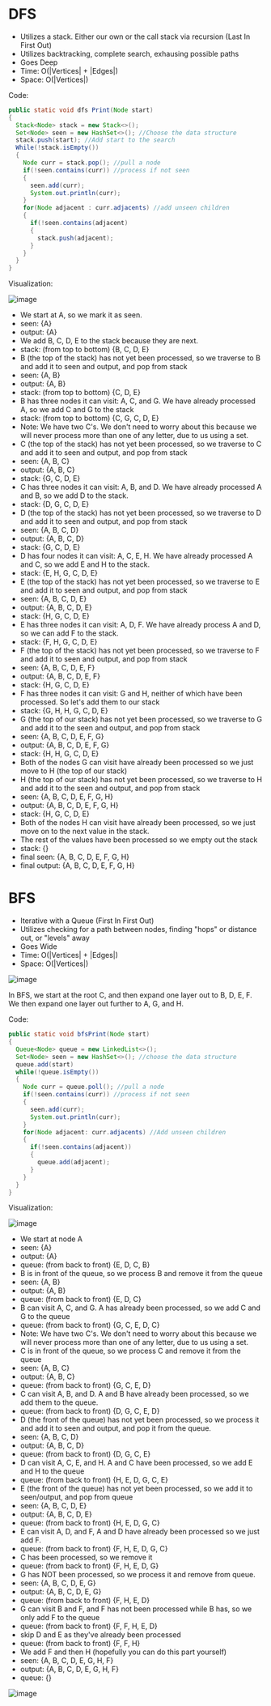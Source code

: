# DFS

- Utilizes a stack. Either our own or the call stack via recursion (Last In First Out)
- Utilizes backtracking, complete search, exhausing possible paths
- Goes Deep
- Time: O(|Vertices| + |Edges|)
- Space: O(|Vertices|)

Code:
```java
public static void dfs Print(Node start)
{
  Stack<Node> stack = new Stack<>();
  Set<Node> seen = new HashSet<>(); //Choose the data structure
  stack.push(start); //Add start to the search
  While(!stack.isEmpty())
  {
    Node curr = stack.pop(); //pull a node
    if(!seen.contains(curr)) //process if not seen
    {
      seen.add(curr);
      System.out.println(curr);
    }
    for(Node adjacent : curr.adjacents) //add unseen children
    {
      if(!seen.contains(adjacent)
      {
        stack.push(adjacent);
      }
    }
  }
}
```

Visualization:

![image](https://github.com/Gnome67/COSC-guides/assets/102388813/72253854-fae0-4811-9667-2c007585ab6f)

- We start at A, so we mark it as seen.
- seen: {A}
- output: {A}
- We add B, C, D, E to the stack because they are next.
- stack: (from top to bottom) {B, C, D, E}
- B (the top of the stack) has not yet been processed, so we traverse to B and add it to seen and output, and pop from stack
- seen: {A, B}
- output: {A, B}
- stack: (from top to bottom) {C, D, E}
- B has three nodes it can visit: A, C, and G. We have already processed A, so we add C and G to the stack
- stack: (from top to bottom) {C, G, C, D, E}
- Note: We have two C's. We don't need to worry about this because we will never process more than one of any letter, due to us using a set.
- C (the top of the stack) has not yet been processed, so we traverse to C and add it to seen and output, and pop from stack
- seen: {A, B, C}
- output: {A, B, C}
- stack: {G, C, D, E}
- C has three nodes it can visit: A, B, and D. We have already processed A and B, so we add D to the stack.
- stack: {D, G, C, D, E}
- D (the top of the stack) has not yet been processed, so we traverse to D and add it to seen and output, and pop from stack
- seen: {A, B, C, D}
- output: {A, B, C, D}
- stack: {G, C, D, E}
- D has four nodes it can visit: A, C, E, H. We have already processed A and C, so we add E and H to the stack.
- stack: {E, H, G, C, D, E}
- E (the top of the stack) has not yet been processed, so we traverse to E and add it to seen and output, and pop from stack
- seen: {A, B, C, D, E}
- output: {A, B, C, D, E}
- stack: {H, G, C, D, E}
- E has three nodes it can visit: A, D, F. We have already process A and D, so we can add F to the stack.
- stack: {F, H, G, C, D, E}
- F (the top of the stack) has not yet been processed, so we traverse to F and add it to seen and output, and pop from stack
- seen: {A, B, C, D, E, F}
- output: {A, B, C, D, E, F}
- stack: {H, G, C, D, E}
- F has three nodes it can visit: G and H, neither of which have been processed. So let's add them to our stack
- stack: {G, H, H, G, C, D, E}
- G (the top of our stack) has not yet been processed, so we traverse to G and add it to the seen and output, and pop from stack
- seen: {A, B, C, D, E, F, G}
- output: {A, B, C, D, E, F, G}
- stack: {H, H, G, C, D, E}
- Both of the nodes G can visit have already been processed so we just move to H (the top of our stack)
- H (the top of our stack) has not yet been processed, so we traverse to H and add it to the seen and output, and pop from stack
- seen: {A, B, C, D, E, F, G, H}
- output: {A, B, C, D, E, F, G, H}
- stack: {H, G, C, D, E}
- Both of the nodes H can visit have already been processed, so we just move on to the next value in the stack.
- The rest of the values have been processed so we empty out the stack
- stack: {}
- final seen: {A, B, C, D, E, F, G, H}
- final output: {A, B, C, D, E, F, G, H}

# BFS
- Iterative with a Queue (First In First Out)
- Utilizes checking for a path between nodes, finding "hops" or distance out, or "levels" away
- Goes Wide
- Time: O(|Vertices| + |Edges|)
- Space: O(|Vertices|)

![image](https://github.com/Gnome67/COSC-guides/assets/102388813/f49b84f1-609c-4cd4-bb4d-5f2c8356941b)

In BFS, we start at the root C, and then expand one layer out to B, D, E, F. We then expand one layer out further to A, G, and H.

Code:
```java
public static void bfsPrint(Node start)
{
  Queue<Node> queue = new LinkedList<>();
  Set<Node> seen = new HashSet<>(); //choose the data structure
  queue.add(start)
  while(!queue.isEmpty())
  {
    Node curr = queue.poll(); //pull a node
    if(!seen.contains(curr)) //process if not seen
    {
      seen.add(curr);
      System.out.println(curr);
    }
    for(Node adjacent: curr.adjacents) //Add unseen children
    {
      if(!seen.contains(adjacent))
      {
        queue.add(adjacent);
      }
    }
  }
}
```

Visualization:

![image](https://github.com/Gnome67/COSC-guides/assets/102388813/72253854-fae0-4811-9667-2c007585ab6f)

- We start at node A
- seen: {A}
- output: {A}
- queue: (from back to front) {E, D, C, B}
- B is in front of the queue, so we process B and remove it from the queue
- seen: {A, B}
- output: {A, B}
- queue: (from back to front) {E, D, C}
- B can visit A, C, and G. A has already been processed, so we add C and G to the queue
- queue: (from back to front) {G, C, E, D, C}
- Note: We have two C's. We don't need to worry about this because we will never process more than one of any letter, due to us using a set.
- C is in front of the queue, so we process C and remove it from the queue
- seen: {A, B, C}
- output: {A, B, C}
- queue: (from back to front) {G, C, E, D}
- C can visit A, B, and D. A and B have already been processed, so we add them to the queue.
- queue: (from back to front) {D, G, C, E, D}
- D (the front of the queue) has not yet been processed, so we process it and add it to seen and output, and pop it from the queue.
- seen: {A, B, C, D}
- output: {A, B, C, D}
- queue: (from back to front) {D, G, C, E}
- D can visit A, C, E, and H. A and C have been processed, so we add E and H to the queue
- queue: (from back to front) {H, E, D, G, C, E}
- E (the front of the queue) has not yet been processed, so we add it to seen/output, and pop from queue
- seen: {A, B, C, D, E}
- output: {A, B, C, D, E}
- queue: (from back to front) {H, E, D, G, C}
- E can visit A, D, and F, A and D have already been processed so we just add F.
- queue: (from back to front) {F, H, E, D, G, C}
- C has been processed, so we remove it
- queue: (from back to front) {F, H, E, D, G}
- G has NOT been processed, so we process it and remove from queue.
- seen: {A, B, C, D, E, G}
- output: {A, B, C, D, E, G}
- queue: (from back to front) {F, H, E, D}
- G can visit B and F, and F has not been processed while B has, so we only add F to the queue
- queue: (from back to front) {F, F, H, E, D}
- skip D and E as they've already been processed
- queue: (from back to front) {F, F, H}
- We add F and then H (hopefully you can do this part yourself)
- seen: {A, B, C, D, E, G, H, F}
- output: {A, B, C, D, E, G, H, F}
- queue: {}

![image](https://github.com/Gnome67/COSC-guides/assets/102388813/8388fae7-f0fa-4dc6-9495-9337f0b0d914)


